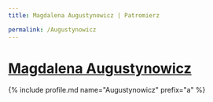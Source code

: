 ```yaml
---
title: Magdalena Augustynowicz | Patromierz

permalink: /Augustynowicz
---
```


# [Magdalena Augustynowicz](https://patronite.pl/Augustynowicz)

{% include profile.md name="Augustynowicz" prefix="a" %}
